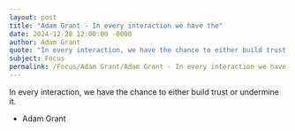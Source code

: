 ```yaml
---
layout: post
title: "Adam Grant - In every interaction we have the"
date: 2024-12-28 12:00:00 -0000
author: Adam Grant
quote: "In every interaction, we have the chance to either build trust or undermine it."
subject: Focus
permalink: /Focus/Adam Grant/Adam Grant - In every interaction we have the
---
```


In every interaction, we have the chance to either build trust or undermine it.

- Adam Grant
